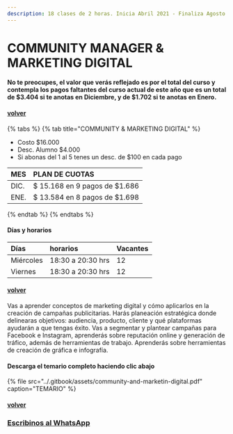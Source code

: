 ```yaml
---
description: 18 clases de 2 horas. Inicia Abril 2021 - Finaliza Agosto 2021
---
```


# COMMUNITY MANAGER & MARKETING DIGITAL

#### No te preocupes, el valor que verás reflejado es por el total del curso y contempla los pagos faltantes del curso actual de este año que es un total de $3.404 si te anotas en Diciembre, y de $1.702 si te anotas en Enero.

#### [volver](../)

{% tabs %}
{% tab title="COMMUNITY & MARKETING DIGITAL" %}
* Costo $16.000
* Desc. Alumno $4.000
* Si abonas del 1 al 5 tenes un desc. de $100 en cada pago

| MES | PLAN DE CUOTAS |
| :--- | :--- |
| DIC. | $ 15.168 en 9 pagos de $1.686 |
| ENE. | $ 13.584 en 8 pagos de $1.698 |
{% endtab %}
{% endtabs %}

#### Días y horarios

| Días | horarios | Vacantes |
| :--- | :--- | :--- |
| Miércoles | 18:30 a 20:30 hrs | 12 |
| Viernes | 18:30 a 20:30 hrs | 12 |

#### [volver](../)

Vas a aprender conceptos de marketing digital y cómo aplicarlos en la creación de campañas publicitarias. Harás planeación estratégica donde delinearas objetivos: audiencia, producto, cliente y qué plataformas ayudarán a que tengas éxito. Vas a segmentar y plantear campañas para Facebook e Instagram, aprenderás sobre reputación online y generación de tráfico, además de herramientas de trabajo. Aprenderás sobre herramientas de creación de gráfica e infografía.

#### Descarga el temario completo haciendo clic abajo

{% file src="../.gitbook/assets/community-and-marketin-digital.pdf" caption="TEMARIO" %}

#### [volver](../)

### [Escribinos al WhatsApp](http://wa.me/5491164622877?text=Me%20interesa%20el%20curso%20de%20Community%20Manager)

